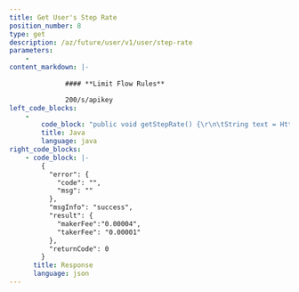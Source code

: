 ```yaml
---
title: Get User's Step Rate
position_number: 8
type: get
description: /az/future/user/v1/user/step-rate
parameters:
    -
content_markdown: |-
  
              #### **Limit Flow Rules**

              200/s/apikey
left_code_blocks:
    -
        code_block: "public void getStepRate() {\r\n\tString text = HttpUtil.get(URL + \"/az/future/user/v1/user/step-rate\");\r\n\tSystem.out.println(text);\r\n}"
        title: Java
        language: java
right_code_blocks:
    - code_block: |-
        {
          "error": {
            "code": "",
            "msg": ""
          },
          "msgInfo": "success",
          "result": {
            "makerFee":"0.00004",
            "takerFee": "0.00001"
          },
          "returnCode": 0
        }
      title: Response
      language: json
---
```

